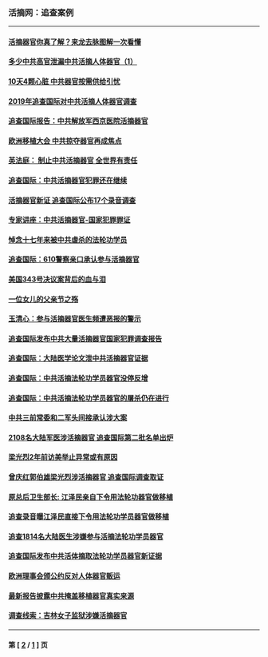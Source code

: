 ### 活摘网：追查案例
---
#### [活摘器官你真了解？来龙去脉图解一次看懂](../../pages/nf5880/n13013820.md?02200430) 
#### [多少中共高官泄漏中共活摘人体器官（1）](../../pages/nf5880/n12671234.md?02200430) 
#### [10天4颗心脏 中共器官按需供给引忧](../../pages/nf5880/n12326366.md?02200430) 
#### [2019年追查国际对中共活摘人体器官调查](../../pages/nf5880/n11917733.md?02200430) 
#### [追查国际报告：中共解放军西京医院活摘器官](../../pages/nf5880/n11838359.md?02200430) 
#### [欧洲移植大会 中共掠夺器官再成焦点](../../pages/nf5880/n11538883.md?02200430) 
#### [英法庭： 制止中共活摘器官 全世界有责任](../../pages/nf5880/n11330691.md?02200430) 
#### [追查国际：中共活摘器官犯罪还在继续](../../pages/nf5880/n11218301.md?02200430) 
#### [活摘器官新证 追查国际公布17个录音调查](../../pages/nf5880/n10897744.md?02200430) 
#### [专家讲座：中共活摘器官-国家犯罪罪证](../../pages/nf5880/n8828153.md?02200430) 
#### [悼念十七年来被中共虐杀的法轮功学员](../../pages/nf5880/n8124823.md?02200430) 
#### [追查国际：610警察亲口承认参与活摘器官](../../pages/nf5880/n8109067.md?02200430) 
#### [美国343号决议案背后的血与泪](../../pages/nf5880/n8020684.md?02200430) 
#### [一位女儿的父亲节之殇](../../pages/nf5880/n8014122.md?02200430) 
#### [玉清心：参与活摘器官医生频遭恶报的警示](../../pages/nf5880/n4637546.md?02200430) 
#### [追查国际发布中共大量活摘器官国家犯罪调查报告](../../pages/nf5880/n4613428.md?02200430) 
#### [追查国际：大陆医学论文泄中共活摘器官证据](../../pages/nf5880/n4608794.md?02200430) 
#### [追查国际：中共活摘法轮功学员器官没停反增](../../pages/nf5880/n4584075.md?02200430) 
#### [追查国际：中共活摘法轮功学员器官的屠杀仍在进行](../../pages/nf5880/n4299154.md?02200430) 
#### [中共三前常委和二军头间接承认涉大案](../../pages/nf5880/n4286244.md?02200430) 
#### [2108名大陆军医涉活摘器官 追查国际第二批名单出炉](../../pages/nf5880/n4284769.md?02200430) 
#### [梁光烈2年前访美举止异常或有原因](../../pages/nf5880/n4279686.md?02200430) 
#### [曾庆红郭伯雄梁光烈涉活摘器官 追查国际调查取证](../../pages/nf5880/n4278462.md?02200430) 
#### [原总后卫生部长: 江泽民亲自下令用法轮功器官做移植](../../pages/nf5880/n4263864.md?02200430) 
#### [追查录音曝江泽民直接下令用法轮功学员器官做移植](../../pages/nf5880/n4261268.md?02200430) 
#### [追查1814名大陆医生涉嫌参与活摘法轮功学员器官](../../pages/nf5880/n4259055.md?02200430) 
#### [追查国际发布中共活体摘取法轮功学员器官新证据](../../pages/nf5880/n4258255.md?02200430) 
#### [欧洲理事会颁公约反对人体器官贩运](../../pages/nf5880/n4206955.md?02200430) 
#### [最新报告披露中共掩盖移植器官真实来源](../../pages/nf5880/n4140084.md?02200430) 
#### [调查线索：吉林女子监狱涉嫌活摘器官](../../pages/nf5880/n4044366.md?02200430) 

---
#### 第 [ [2](./2.md?02200430) / [1](./1.md?02200430) ] 页
